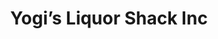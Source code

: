 ---
title: "Yogi’s Liquor Shack Inc"
url: /huntingburg/yogis-liquor-shack-inc/
shop: Spirituosen
---